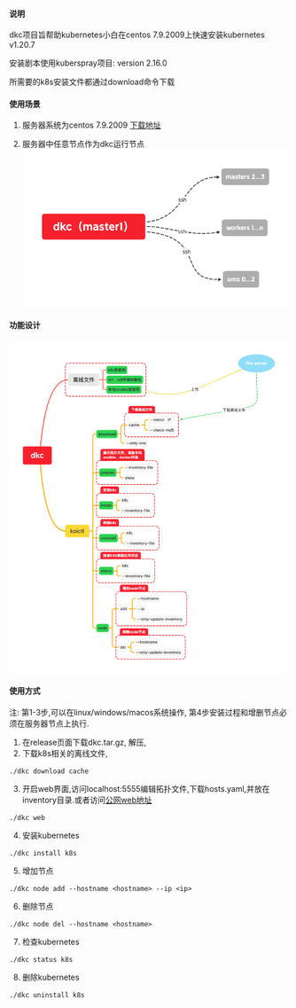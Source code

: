 #### 说明

dkc项目旨帮助kubernetes小白在centos 7.9.2009上快速安装kubernetes v1.20.7

安装剧本使用kuberspray项目: version 2.16.0

所需要的k8s安装文件都通过download命令下载

#### 使用场景

1. 服务器系统为centos 7.9.2009 [下载地址](http://isoredirect.centos.org/centos/7/isos/x86_64/)

1. 服务器中任意节点作为dkc运行节点 
![](./images/dkc（master1）.png)

#### 功能设计

![](./images/dkc.png)

#### 使用方式

注: 第1-3步,可以在linux/windows/macos系统操作, 第4步安装过程和增删节点必须在服务器节点上执行.

1. 在release页面下载dkc.tar.gz, 解压, 
2. 下载k8s相关的离线文件,
```shell script
./dkc download cache
```
3. 开启web界面,访问localhost:5555编辑拓扑文件,下载hosts.yaml,并放在inventory目录.或者访问[公网web地址](http://dkc.k8sfans.com:5555)
```shell script
./dkc web
```
4. 安装kubernetes
```shell script
./dkc install k8s
```
5. 增加节点
```shell script
./dkc node add --hostname <hostname> --ip <ip>
```
6. 删除节点
```shell script
./dkc node del --hostname <hostname> 
```
7. 检查kubernetes
```shell script
./dkc status k8s
```

8. 删除kubernetes
```shell script
./dkc uninstall k8s
```